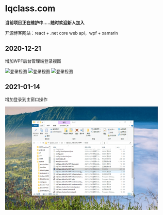 # lqclass.com

**当前项目正在维护中.....随时欢迎新人加入**

开源博客网站：react + .net core web api，wpf + xamarin

## 2020-12-21

增加WPF后台管理端登录视图

![登录视图](https://github.com/dotnet9/lqclass.com/tree/main/docs/Images/Back0.gif)
![登录视图](https://github.com/dotnet9/lqclass.com/tree/main/docs/Images/Back1.gif)
![登录视图](https://github.com/dotnet9/lqclass.com/tree/main/docs/Images/Back2.gif)

## 2021-01-14

增加登录到主窗口操作

![登录成功操作](https://raw.githubusercontent.com/dotnet9/lqclass.com/main/docs/Images/LoginToLQClass.gif)
